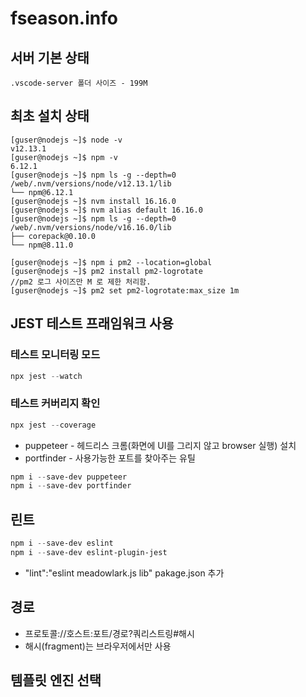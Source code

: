 # fseason.info

## 서버 기본 상태
```
.vscode-server 폴더 사이즈 - 199M
```

## 최초 설치 상태
```
[guser@nodejs ~]$ node -v
v12.13.1
[guser@nodejs ~]$ npm -v
6.12.1
[guser@nodejs ~]$ npm ls -g --depth=0
/web/.nvm/versions/node/v12.13.1/lib
└── npm@6.12.1
[guser@nodejs ~]$ nvm install 16.16.0
[guser@nodejs ~]$ nvm alias default 16.16.0
[guser@nodejs ~]$ npm ls -g --depth=0
/web/.nvm/versions/node/v16.16.0/lib
├── corepack@0.10.0
└── npm@8.11.0

[guser@nodejs ~]$ npm i pm2 --location=global
[guser@nodejs ~]$ pm2 install pm2-logrotate
//pm2 로그 사이즈만 M 로 제한 처리함.
[guser@nodejs ~]$ pm2 set pm2-logrotate:max_size 1m
```

## JEST 테스트 프래임워크 사용

### 테스트 모니터링 모드 
```powershell
npx jest --watch
```
### 테스트 커버리지 확인
```powershell
npx jest --coverage   
```

- puppeteer - 헤드리스 크롬(화면에 UI를 그리지 않고 browser 실행) 설치
- portfinder - 사용가능한 포트를 찾아주는 유틸
```powershell
npm i --save-dev puppeteer
npm i --save-dev portfinder
```

## 린트
```powershell
npm i --save-dev eslint
npm i --save-dev eslint-plugin-jest
```
- "lint":"eslint meadowlark.js lib" pakage.json 추가

## 경로 
- 프로토콜://호스트:포트/경로?쿼리스트링#해시
- 해시(fragment)는 브라우저에서만 사용

## 템플릿 엔진 선택